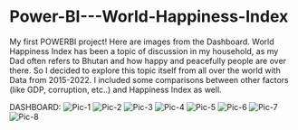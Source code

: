 # Power-BI---World-Happiness-Index
My first POWERBI project! Here are images from the Dashboard. World Happiness Index has been a topic of discussion in my household, as my Dad often refers to Bhutan and how happy and peacefully people are over there. So I decided to explore this topic itself from all over the world with Data from 2015-2022. I included some comparisons between other factors (like GDP, corruption, etc..) and Happiness Index as well.

DASHBOARD:
![Pic-1](https://user-images.githubusercontent.com/102239680/231594655-7ae6feb1-5102-4479-9bcc-96cd629d5680.png)
![Pic-2](https://user-images.githubusercontent.com/102239680/231595057-0172a8e9-1f3b-4831-b8b2-c4a86622bca2.png)
![Pic-3](https://user-images.githubusercontent.com/102239680/231595093-2d12ab8b-0d7c-41ef-8a1b-f0b70cddbf91.png)
![Pic-4](https://user-images.githubusercontent.com/102239680/231595154-f0c6364e-3b18-45ee-86ed-a01795a511fa.png)
![Pic-5](https://user-images.githubusercontent.com/102239680/231595208-06b85837-d593-4e0e-86f0-647c7b499c34.png)
![Pic-6](https://user-images.githubusercontent.com/102239680/231595272-bc4a698d-366c-4347-8328-7fe8fe1e2801.png)
![Pic-7](https://user-images.githubusercontent.com/102239680/231595374-0a9ac8c2-e24d-4dba-9e94-c8e8257be979.png)
![Pic-8](https://user-images.githubusercontent.com/102239680/231595405-0103ebbd-e386-4892-b180-29e30f0d9a9d.png)

